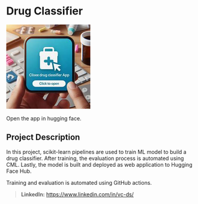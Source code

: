 # Drug Classifier
[![Open Drug Classifier App](./app_icon.jpeg)](https://huggingface.co/spaces/VirendraChavda/Drug_Classifier)

Open the app in hugging face.

## Project Description
In this project, scikit-learn pipelines are used to train ML model to build a drug classifier. After training, the evaluation process is automated using CML. Lastly, the model is built and deployed as web application to Hugging Face Hub.

Training and evaluation is automated using GitHub actions.

> **LinkedIn:** https://www.linkedin.com/in/vc-ds/


